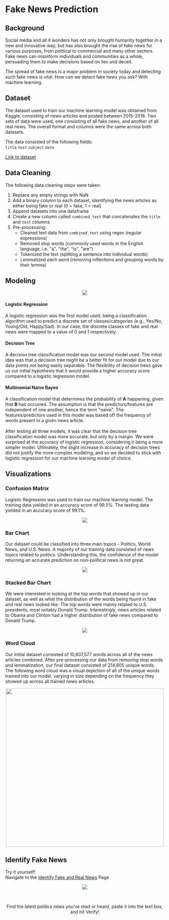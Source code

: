 # Fake News Prediction

## Background
Social media and all it wonders has not only brought humanity together in a new and innovative way, but has also brought the rise of fake news for various purposes, from political to commercial and many other sectors. Fake news can misinform individuals and communities as a whole, persuading them to make decisions based on lies and deceit.

The spread of fake news is a major problem in society today and detecting such fake news is vital. How can we detect fake news you ask? With machine learning.



## Dataset
The dataset used to train our machine learning model was obtained from Kaggle, consisting of news articles and posted between 2015-2018.
Two sets of data were used, one consisting of all fake news, and another of all real news.
The overall format and columns were the same across both datasets.

The data consisted of the following fields:<br>
`title` `text` `subject` `date`

<a href="https://www.kaggle.com/clmentbisaillon/fake-and-real-news-dataset">Link to dataset</a>



## Data Cleaning
The following data cleaning steps were taken:
1. Replace any empty strings with NaN
2. Add a binary column to each dataset, identifying the news articles as either being fake or real (0 = fake, 1 = real)
3. Append datasets into one dataframe
4. Create a new column called `combined_text` that concatenates the `title` and `text` columns
5. Pre-processing:
    - Cleaned text data from `combined_text` using regex (regular expressions)
    - Removed stop words (commonly used words in the English language, i.e. "a", "the", "is", "are")
    - Tokenized the text (splitting a sentence into individual words)
    - Lemmatized each word (removing inflections and grouping words by their lemma)



## Modeling
<p align="center">
  <img src="https://github.com/kevogil/fake-news-prediction/blob/4702295184e622e676b2e0690c3ab9e8146ffa6a/static/images/screenshots/ml_summary.png">
</p>

#### Logistic Regression
A logistic regression was the first model used, being a classification algorithm used to predict a discrete set of classes/categories (e.g., Yes/No, Young/Old, Happy/Sad). In our case, the discrete classes of fake and real news were mapped to a value of 0 and 1 respectively.

#### Decision Tree
A decision tree classification model was our second model used. The initial idea was that a decision tree might be a better fit for our model due to our data points not being easily separable. The flexibility of decision trees gave us our initial hypothesis that it would provide a higher accuracy score compared to a logistic regression model.

#### Multinomial Naive Bayes
A classification model that determines the probability of <b>A</b> happening, given that <b>B</b> has occurred.
The assumption is that the predictors/features are independent of one another, hence the term "naive".
The features/predictors used in this model was based off the frequency of words present in a given news article.
<br><br>
After testing all three models, it was clear that the decision tree classification model was more accurate, but only by a margin.
We were surprised at the accuracy of logistic regression, considering it being a more simpler model.
Ultimately, the slight increase in accuracy of decision trees did not justify the more complex modeling, and so we decided to stick with logistic regression for our machine learning model of choice.



## Visualizations

### Confusion Matrix
Logistic Regression was used to train our machine learning model.
The training data yielded in an accuracy score of 99.5%.
The testing data yielded in an accuracy score of 99.1%.
<p align="center">
  <img src="https://github.com/kevogil/fake-news-prediction/blob/720e122b2b890e01137c301a6a5413f69c2e6dd9/static/images/conf_matrix.png">
</p>

### Bar Chart
Our dataset could be classified into three main topics - Politics, World News, and U.S. News.
A majority of our training data consisted of news topics related to politics.
Understanding this, the confidence of the model returning an accurate prediction on non-political news is not great.
<p align="center">
  <img src="https://github.com/kevogil/fake-news-prediction/blob/720e122b2b890e01137c301a6a5413f69c2e6dd9/static/images/bar_chart.png">
</p>

### Stacked Bar Chart
We were interested in looking at the top words that showed up in our dataset, as well as what the distribution of the words being found in fake and real news looked like.
The top words were mainly related to U.S. presidents, most notably Donald Trump.
Interestingly, news articles related to Obama and Clinton had a higher distribution of fake news compared to Donald Trump.
<p align="center">
  <img src="https://github.com/kevogil/fake-news-prediction/blob/e1ac83ee95db5346d213fe21630fc985608df403/static/images/stacked_bar.png">
</p>

### Word Cloud
Our initial dataset consisted of 10,607,577 words across all of the news articles combined.
After pre-processing our data from removing stop words and lemmatization, our final dataset consisted of 214,805 unique words.
The following word cloud was a visual depiction of all of the unique words trained into our model, varying in size depending on the frequency they showed up across all trained news articles.
<p align="center">
  <img src="https://github.com/kevogil/fake-news-prediction/blob/720e122b2b890e01137c301a6a5413f69c2e6dd9/static/images/word_cloud.png", width="500", height="500">
</p>



## Identify Fake News
Try it yourself!<br>
Navigate to the <a href="https://3i2b9gpxzr.us-west-2.awsapprunner.com/form">Identify Fake and Real News</a> Page
<p align="center">
  <img src="https://github.com/kevogil/fake-news-prediction/blob/090396755f27c8e0cfc82412045fe015ac113d35/static/images/screenshots/form.png">
</p>
<br>
<p align="center">
    Find the latest politics news you've read or heard, paste it into the text box, and hit Verify!
</p>